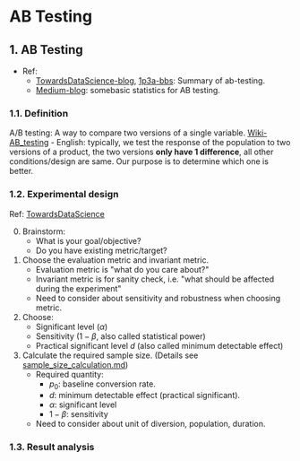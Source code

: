 # AB Testing

## 1. AB Testing

- Ref: 
  - [TowardsDataScience-blog](https://towardsdatascience.com/a-summary-of-udacity-a-b-testing-course-9ecc32dedbb1), [1p3a-bbs](https://www.1point3acres.com/bbs/thread-470867-1-1.html): Summary of ab-testing.
  - [Medium-blog](https://productcoalition.com/start-here-statistics-for-a-b-testing-5f5c7e02ce1e): somebasic statistics for AB testing.

### 1.1. Definition
A/B testing: A way to compare two versions of a single variable. [Wiki-AB_testing](https://en.wikipedia.org/wiki/A/B_testing)
    - English: typically, we test the response of the population to two versions of a product, the two versions **only have 1 difference**, all other conditions/design are same. Our purpose is to determine which one is better.

### 1.2. Experimental design

Ref: [TowardsDataScience](https://towardsdatascience.com/a-summary-of-udacity-a-b-testing-course-9ecc32dedbb1)

0. Brainstorm:
   - What is your goal/objective?
   - Do you have existing metric/target?
1. Choose the evaluation metric and invariant metric.
   - Evaluation metric is "what do you care about?"
   - Invariant metric is for sanity check, i.e. "what should be affected during the experiment"
   - Need to consider about sensitivity and robustness when choosing metric.
2. Choose: 
   - Significant level ($\alpha$)
   - Sensitivity ($1-\beta$, also called statistical power)
   - Practical significant level $d$ (also called minimum detectable effect)
3. Calculate the required sample size. (Details see [sample_size_calculation.md](./sample_size_calculation.md))
   - Required quantity: 
     - $p_0$: baseline conversion rate.
     - $d$: minimum detectable effect (practical significant).
     - $\alpha$: significant level
     - $1-\beta$: sensitivity
   - Need to consider about unit of diversion, population, duration.



### 1.3. Result analysis



<!-- 
## Background Knowledges
 -->
